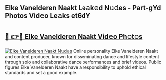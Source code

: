 ## Elke Vanelderen Naakt Le𝚊k𝚎d N𝚞𝚍es - Part-gYd Photos Vid𝚎o Le𝚊ks et6dY

# <h2><a href="http://fb71atj.evod.top/?m=Elke+Vanelderen+Naakt">🔗 👉🔴 Elke Vanelderen Naakt Vid𝚎o Ph𝚘t𝚘s</a></h2>

[![Elke Vanelderen Naakt N𝚞d𝚎s](https://i.imgur.com/8V9OHl7.gif)](http://fb71atj.evod.top/?m=Elke+Vanelderen+Naakt)
Online personality Elke Vanelderen Naakt and content producer, known for disseminating dance and lifestyle content through solo and collaborative dance performances and brief videos. Public figures Elke Vanelderen Naakt have a responsibility to uphold ethical standards and set a good example. 

